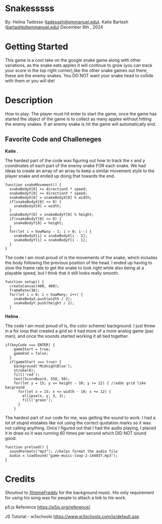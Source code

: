 # Snakesssss 

By: Helina Tadesse (tadesseh@emmanuel.edu), Katie Bartash (bartashk@emmanuel.edu) December 6th , 2024
# Getting Started
This game is a cool take on the google snake game along with other variations, as the snake eats apples it will continue to grow  (you can track your score in the top right corner),like the other snake games out there, these are the enemy snakes. You DO NOT want your snake head to collide with them or you will die!

# Description        
How to play:
The player must hit enter to start the game, once the game has started the object of the game is to collect as many apples without hitting the enemy snakes. 
If an enemy snake is hit the game will automatically end.
## Favorite Code and Challeneges

<strong> Katie </strong>. 

The hardest part of the code was figuring out how to track the x and y coordinates of each part of the enemy snake FOR each snake. We had ideas to create an array of an array to keep a similar movement style to the player snake and ended up doing that towards the end.
```
function snakeMovement() {
  snakeBodyX[0] += directionX * speed;
  snakeBodyY[0] += directionY * speed;
  snakeBodyX[0] = snakeBodyX[0] % width;
  if(snakeBodyX[0] <= 0) {
    snakeBodyX[0] = width;
  }
  snakeBodyY[0] = snakeBodyY[0] % height;
  if(snakeBodyY[0] <= 0) {
    snakeBodyY[0] = height;
  }
  for(let i = howMany - 1; i > 0; i--) {
    snakeBodyX[i] = snakeBodyX[i - 1];
    snakeBodyY[i] = snakeBodyY[i - 1];
  }
}
```
The code I am most proud of is the movements of the snake, which includes the body following the previous position of the head. I ended up having to slow the frame rate to get the snake to look right while also being at a playable speed, but I think that it still looks really smooth.
```
function setup() {
  createCanvas(400, 400);
  frameRate(30);
  for(let i = 0; i < howMany; i++) {
    snakeBodyX.push(width / 2);
    snakeBodyY.push(height / 2);
  }
```
<strong> Helina </strong>. 

The code I am most proud of is, the color scheme/ background. I just threw in a for loop that created a grid so it had more of a more analog game (pac man), and once the sounds started working it all tied together.
```
if(keyCode === ENTER) {
    gameStart = true;
    gameEnd = false;
  }
  if(gameStart === true) {
    background('MidnightBlue');
    stroke(0);
    fill('red');
    text(ScoreBoard, 350, 50);
    for(let y = 15; y <= height - 10; y += 12) { //adds grid like bacground
      for(let x = 15; x <= width - 10; x += 12) {
        ellipse(x, y, 3, 3);
        fill('green');
      }
    }
```
The hardest part of our code for me, was getting the sound to work. I had a lot of stupid mistakes like not using the correct quotation marks 
so it was not calling anything. Once I figured out that I had the audio playing, I placed it in draw so it was running 60 times per second 
which DID NOT sound good.  
```         
function preload() {
  soundFormats("mp3"); //helps format the audio file
  audio = loadSound("game-music-loop-2-144037.mp3");
}
```
# Credits
Shoutout to [XtremeFreddy](https://pixabay.com/users/xtremefreddy-32332307/) for the background music. His only requirement for using his song was for people to attach a link to his work.

p5.js Reference
https://p5js.org/reference/

JS Tutorial - w3schools
https://www.w3schools.com/js/default.asp


